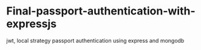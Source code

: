 # Final-passport-authentication-with-expressjs
jwt, local strategy passport authentication using express and mongodb
